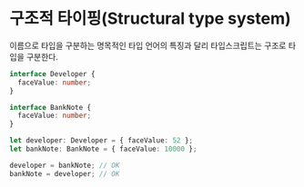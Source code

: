 # 구조적 타이핑(Structural type system)

이름으로 타입을 구분하는 명목적인 타입 언어의 특징과 달리
타입스크립트는 구조로 타입을 구분한다.

```typescript
interface Developer {
  faceValue: number;
}
```

```typescript
interface BankNote {
  faceValue: number;
}
```

```typescript
let developer: Developer = { faceValue: 52 };
let bankNote: BankNote = { faceValue: 10000 };

developer = bankNote; // OK
bankNote = developer; // OK
```
